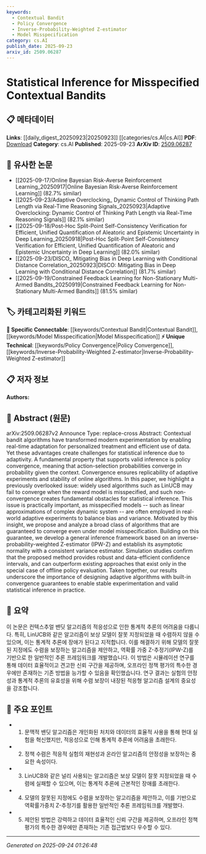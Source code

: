```yaml
---
keywords:
  - Contextual Bandit
  - Policy Convergence
  - Inverse-Probability-Weighted Z-estimator
  - Model Misspecification
category: cs.AI
publish_date: 2025-09-23
arxiv_id: 2509.06287
---
```


<!-- KEYWORD_LINKING_METADATA:
{
  "processed_timestamp": "2025-09-24T01:26:48.487249",
  "vocabulary_version": "1.0",
  "selected_keywords": [
    "Contextual Bandit",
    "Policy Convergence",
    "Inverse-Probability-Weighted Z-estimator",
    "Model Misspecification"
  ],
  "rejected_keywords": [],
  "similarity_scores": {
    "Contextual Bandit": 0.78,
    "Policy Convergence": 0.72,
    "Inverse-Probability-Weighted Z-estimator": 0.68,
    "Model Misspecification": 0.75
  },
  "extraction_method": "AI_prompt_based",
  "budget_applied": true,
  "candidates_json": {
    "candidates": [
      {
        "surface": "Contextual Bandit",
        "canonical": "Contextual Bandit",
        "aliases": [
          "Contextual Bandits",
          "Bandit Algorithms"
        ],
        "category": "specific_connectable",
        "rationale": "Contextual Bandit is a key concept in adaptive experimentation, crucial for linking research on adaptive algorithms.",
        "novelty_score": 0.55,
        "connectivity_score": 0.85,
        "specificity_score": 0.8,
        "link_intent_score": 0.78
      },
      {
        "surface": "Policy Convergence",
        "canonical": "Policy Convergence",
        "aliases": [
          "Convergence of Policies"
        ],
        "category": "unique_technical",
        "rationale": "Policy Convergence is essential for ensuring replicability and stability in adaptive algorithms, making it a unique technical focus.",
        "novelty_score": 0.65,
        "connectivity_score": 0.7,
        "specificity_score": 0.82,
        "link_intent_score": 0.72
      },
      {
        "surface": "Inverse-Probability-Weighted Z-estimator",
        "canonical": "Inverse-Probability-Weighted Z-estimator",
        "aliases": [
          "IPW-Z"
        ],
        "category": "unique_technical",
        "rationale": "This estimator is a novel approach for statistical inference in misspecified models, offering a unique technical contribution.",
        "novelty_score": 0.7,
        "connectivity_score": 0.65,
        "specificity_score": 0.85,
        "link_intent_score": 0.68
      },
      {
        "surface": "Misspecified Models",
        "canonical": "Model Misspecification",
        "aliases": [
          "Misspecified Models"
        ],
        "category": "specific_connectable",
        "rationale": "Model Misspecification is a critical issue in adaptive algorithms, linking to broader discussions on model accuracy and inference.",
        "novelty_score": 0.6,
        "connectivity_score": 0.78,
        "specificity_score": 0.76,
        "link_intent_score": 0.75
      }
    ],
    "ban_list_suggestions": [
      "adaptive experiments",
      "real-time adaptation"
    ]
  },
  "decisions": [
    {
      "candidate_surface": "Contextual Bandit",
      "resolved_canonical": "Contextual Bandit",
      "decision": "linked",
      "scores": {
        "novelty": 0.55,
        "connectivity": 0.85,
        "specificity": 0.8,
        "link_intent": 0.78
      }
    },
    {
      "candidate_surface": "Policy Convergence",
      "resolved_canonical": "Policy Convergence",
      "decision": "linked",
      "scores": {
        "novelty": 0.65,
        "connectivity": 0.7,
        "specificity": 0.82,
        "link_intent": 0.72
      }
    },
    {
      "candidate_surface": "Inverse-Probability-Weighted Z-estimator",
      "resolved_canonical": "Inverse-Probability-Weighted Z-estimator",
      "decision": "linked",
      "scores": {
        "novelty": 0.7,
        "connectivity": 0.65,
        "specificity": 0.85,
        "link_intent": 0.68
      }
    },
    {
      "candidate_surface": "Misspecified Models",
      "resolved_canonical": "Model Misspecification",
      "decision": "linked",
      "scores": {
        "novelty": 0.6,
        "connectivity": 0.78,
        "specificity": 0.76,
        "link_intent": 0.75
      }
    }
  ]
}
-->

# Statistical Inference for Misspecified Contextual Bandits

## 📋 메타데이터

**Links**: [[daily_digest_20250923|20250923]] [[categories/cs.AI|cs.AI]]
**PDF**: [Download](https://arxiv.org/pdf/2509.06287.pdf)
**Category**: cs.AI
**Published**: 2025-09-23
**ArXiv ID**: [2509.06287](https://arxiv.org/abs/2509.06287)

## 🔗 유사한 논문
- [[2025-09-17/Online Bayesian Risk-Averse Reinforcement Learning_20250917|Online Bayesian Risk-Averse Reinforcement Learning]] (82.7% similar)
- [[2025-09-23/Adaptive Overclocking_ Dynamic Control of Thinking Path Length via Real-Time Reasoning Signals_20250923|Adaptive Overclocking: Dynamic Control of Thinking Path Length via Real-Time Reasoning Signals]] (82.1% similar)
- [[2025-09-18/Post-Hoc Split-Point Self-Consistency Verification for Efficient, Unified Quantification of Aleatoric and Epistemic Uncertainty in Deep Learning_20250918|Post-Hoc Split-Point Self-Consistency Verification for Efficient, Unified Quantification of Aleatoric and Epistemic Uncertainty in Deep Learning]] (82.0% similar)
- [[2025-09-23/DISCO_ Mitigating Bias in Deep Learning with Conditional Distance Correlation_20250923|DISCO: Mitigating Bias in Deep Learning with Conditional Distance Correlation]] (81.7% similar)
- [[2025-09-19/Constrained Feedback Learning for Non-Stationary Multi-Armed Bandits_20250919|Constrained Feedback Learning for Non-Stationary Multi-Armed Bandits]] (81.5% similar)

## 🏷️ 카테고리화된 키워드
**🔗 Specific Connectable**: [[keywords/Contextual Bandit|Contextual Bandit]], [[keywords/Model Misspecification|Model Misspecification]]
**⚡ Unique Technical**: [[keywords/Policy Convergence|Policy Convergence]], [[keywords/Inverse-Probability-Weighted Z-estimator|Inverse-Probability-Weighted Z-estimator]]

## 📋 저자 정보

**Authors:** 

## 📄 Abstract (원문)

arXiv:2509.06287v2 Announce Type: replace-cross 
Abstract: Contextual bandit algorithms have transformed modern experimentation by enabling real-time adaptation for personalized treatment and efficient use of data. Yet these advantages create challenges for statistical inference due to adaptivity. A fundamental property that supports valid inference is policy convergence, meaning that action-selection probabilities converge in probability given the context. Convergence ensures replicability of adaptive experiments and stability of online algorithms. In this paper, we highlight a previously overlooked issue: widely used algorithms such as LinUCB may fail to converge when the reward model is misspecified, and such non-convergence creates fundamental obstacles for statistical inference. This issue is practically important, as misspecified models -- such as linear approximations of complex dynamic system -- are often employed in real-world adaptive experiments to balance bias and variance.
  Motivated by this insight, we propose and analyze a broad class of algorithms that are guaranteed to converge even under model misspecification. Building on this guarantee, we develop a general inference framework based on an inverse-probability-weighted Z-estimator (IPW-Z) and establish its asymptotic normality with a consistent variance estimator. Simulation studies confirm that the proposed method provides robust and data-efficient confidence intervals, and can outperform existing approaches that exist only in the special case of offline policy evaluation. Taken together, our results underscore the importance of designing adaptive algorithms with built-in convergence guarantees to enable stable experimentation and valid statistical inference in practice.

## 📝 요약

이 논문은 컨텍스추얼 밴딧 알고리즘의 적응성으로 인한 통계적 추론의 어려움을 다룹니다. 특히, LinUCB와 같은 알고리즘이 보상 모델이 잘못 지정되었을 때 수렴하지 않을 수 있으며, 이는 통계적 추론에 장애가 된다고 지적합니다. 이를 해결하기 위해 모델의 잘못된 지정에도 수렴을 보장하는 알고리즘을 제안하고, 역확률 가중 Z-추정기(IPW-Z)를 기반으로 한 일반적인 추론 프레임워크를 개발했습니다. 이 방법은 시뮬레이션 연구를 통해 데이터 효율적이고 견고한 신뢰 구간을 제공하며, 오프라인 정책 평가의 특수한 경우에만 존재하는 기존 방법을 능가할 수 있음을 확인했습니다. 연구 결과는 실험의 안정성과 통계적 추론의 유효성을 위해 수렴 보장이 내장된 적응형 알고리즘 설계의 중요성을 강조합니다.

## 🎯 주요 포인트

- 1. 문맥적 밴딧 알고리즘은 개인화된 처치와 데이터의 효율적 사용을 통해 현대 실험을 혁신했지만, 적응성으로 인해 통계적 추론에 어려움을 초래한다.
- 2. 정책 수렴은 적응적 실험의 재현성과 온라인 알고리즘의 안정성을 보장하는 중요한 속성이다.
- 3. LinUCB와 같은 널리 사용되는 알고리즘은 보상 모델이 잘못 지정되었을 때 수렴에 실패할 수 있으며, 이는 통계적 추론에 근본적인 장애를 초래한다.
- 4. 모델의 잘못된 지정에도 수렴을 보장하는 알고리즘을 제안하고, 이를 기반으로 역확률가중치 Z-추정기를 활용한 일반적인 추론 프레임워크를 개발했다.
- 5. 제안된 방법은 강력하고 데이터 효율적인 신뢰 구간을 제공하며, 오프라인 정책 평가의 특수한 경우에만 존재하는 기존 접근법보다 우수할 수 있다.


---

*Generated on 2025-09-24 01:26:48*